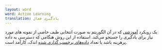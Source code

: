 ```yaml
---
layout: word
word: Active Learning
translation: یادگیری فعال
---
```


یک رویکرد [آموزشی](/T/training/) که در آن الگوریتم به صورت انتخابی طیف خاصی از نمونه های مورد نیاز برای یادگیری را جستجو می‌کند. استفاده از این روش هنگامی که دسترسی به داده پرهزینه باشد یا تعداد [داده‌های برچسب گذاری شده](/L/labeled_example/) اندک، کارآمد است.
